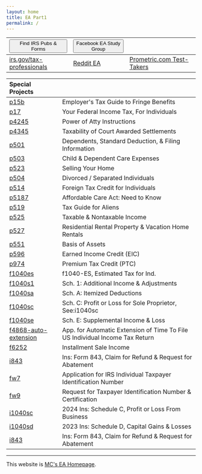 ```yaml
---
layout: home
title: EA Part1 
permalink: /
---
```


<script>
function buttonFB() { window.open("https://www.facebook.com/groups/eastudygroup" "); }
function buttonForms() { window.open("https://www.irs.gov/forms-instructions"); }
</script>

| <button onclick="buttonForms()">Find IRS Pubs & Forms</button> |   <button onclick="buttonFB()">Facebook EA Study Group</button> | |
|:-|:-|:-
| [irs.gov/tax-professionals](https://www.irs.gov/tax-professionals) |[Reddit EA](https://www.reddit.com/r/enrolledagent/) | [Prometric.com Test-Takers](https://www.prometric.com/test-takers/search/irs) |

| **Special Projects** | |
|:--|:--|
| [p15b](/ea/pmd/view.p15b) | Employer's Tax Guide to Fringe Benefits |
| [p17](/ea/pmd/view.p17) | Your Federal Income Tax, For Individuals |
| [p4245](/ea/pmd/view.p4345) | Power of Atty Instructions |
| [p4345](/ea/pmd/view.p4345) | Taxability of Court Awarded Settlements |
| [p501](/ea/pmd/view.p501) | Dependents, Standard Deduction, & Filing Information |
| [p503](/ea/pmd/view.p503) | Child & Dependent Care Expenses |
| [p523](/ea/pmd/view.p523) | Selling Your Home |
| [p504](/ea/pmd/view.p504) | Divorced / Separated Individuals |
| [p514](/ea/pmd/view.p514) | Foreign Tax Credit for Individuals |
| [p5187](/ea/pmd/view.p5187) | Affordable Care Act: Need to Know |
| [p519](/ea/pmd/view.p519) | Tax Guide for Aliens |
| [p525](/ea/pmd/view.p525) | Taxable & Nontaxable  Income |
| [p527](/ea/pmd/view.p527) | Residential Rental Property & Vacation Home Rentals |
| [p551](/ea/pmd/view.p551) | Basis of Assets |
| [p596](/ea/pmd/view.p596) | Earned Income Credit (EIC) |
| [p974](/ea/pmd/view.p974) | Premium Tax Credit (PTC) |
| [f1040es](/ea/pmd/view.f1040es) | f1040-ES, Estimated Tax for Ind. |
| [f1040s1](/ea/pmd/view.f1040s1) | Sch. 1: Additional Income & Adjustments |
| [f1040sa](/ea/pmd/view.f1040sa) | Sch. A: Itemized Deductions |
| [f1040sc](/ea/pmd/view.f1040sc) | Sch. C: Profit or Loss for Sole Proprietor, See:i1040sc |
| [f1040se](/ea/pmd/view.f1040se) | Sch. E: Supplemental Income & Loss |
| [f4868-auto-extension](/ea/pmd/view.f4868-auto-extension) | App. for Automatic Extension of Time To File US Individual Income Tax Return |
| [f6252](/ea/pmd/view.f6252) | Installment Sale Income |
| [i843](/ea/pmd/view.i843) | Ins: Form 843, Claim for Refund & Request for Abatement |
| [fw7](/ea/pmd/view.fw7) | Application for IRS Individual Taxpayer Identification Number |
| [fw9](/ea/pmd/view.fw9) | Request for Taxpayer Identification Number & Certification |
| [i1040sc](/ea/pmd/view.i1040sc) | 2024 Ins: Schedule C, Profit or Loss From Business |
| [i1040sd](/ea/pmd/view.i1040sd) | 2023 Ins: Schedule D, Capital Gains & Losses |
| [i843](/ea/pmd/view.i843) | Ins: Form 843, Claim for Refund & Request for Abatement |

---

This website is [MC's EA Homepage](https://mcc-us.github.io/ea/).